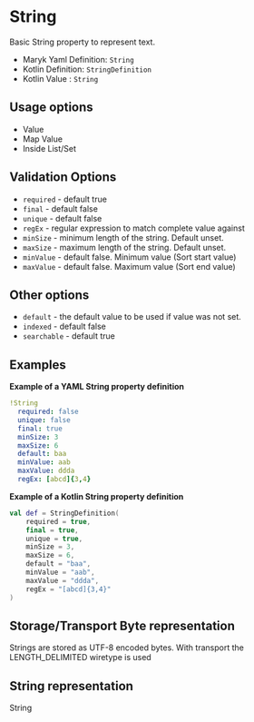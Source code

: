 # String
Basic String property to represent text.

- Maryk Yaml Definition: `String`
- Kotlin Definition: `StringDefinition`
- Kotlin Value : `String`

## Usage options
- Value
- Map Value
- Inside List/Set

## Validation Options
- `required` - default true
- `final` - default false
- `unique` - default false
- `regEx` - regular expression to match complete value against
- `minSize` - minimum length of the string. Default unset.
- `maxSize` - maximum length of the string. Default unset.
- `minValue` - default false. Minimum value (Sort start value)
- `maxValue` - default false. Maximum value (Sort end value)

## Other options
- `default` - the default value to be used if value was not set.
- `indexed` - default false
- `searchable` - default true

## Examples

**Example of a YAML String property definition**
```yaml
!String
  required: false
  unique: false
  final: true
  minSize: 3
  maxSize: 6
  default: baa
  minValue: aab
  maxValue: ddda
  regEx: [abcd]{3,4}
```

**Example of a Kotlin String property definition**
```kotlin
val def = StringDefinition(
    required = true,
    final = true,
    unique = true,
    minSize = 3,
    maxSize = 6,
    default = "baa",
    minValue = "aab",
    maxValue = "ddda",
    regEx = "[abcd]{3,4}"
)
```

## Storage/Transport Byte representation
Strings are stored as UTF-8 encoded bytes. With transport the LENGTH_DELIMITED wiretype is used

## String representation
String
